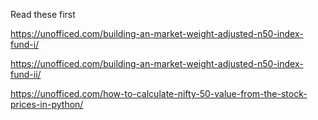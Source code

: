 Read these first

https://unofficed.com/building-an-market-weight-adjusted-n50-index-fund-i/

https://unofficed.com/building-an-market-weight-adjusted-n50-index-fund-ii/

https://unofficed.com/how-to-calculate-nifty-50-value-from-the-stock-prices-in-python/
